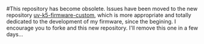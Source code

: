 #This repository has become obsolete. Issues have been moved to the new repository [uv-k5-firmware-custom](https://github.com/armel/uv-k5-firmware-custom), which is more appropriate and totally dedicated to the development of my firmware, since the begining. I encourage you to forke and this new repository. I'll remove this one in a few days... 